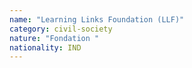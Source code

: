 ```yaml
---
name: "Learning Links Foundation (LLF)"
category: civil-society
nature: "Fondation "
nationality: IND
---
```

    